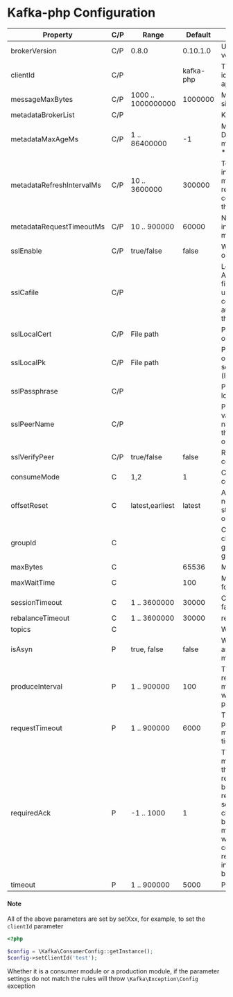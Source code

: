 Kafka-php Configuration
==================

| Property	| C/P	| Range	| Default | Desc |
| --  | -- | -- | -- | -- |
| brokerVersion | C/P | 0.8.0 | 0.10.1.0 | User supplied broker version |
| clientId | C/P |  | kafka-php | This is a user supplied identifier for the client application |
| messageMaxBytes | C/P | 1000 .. 1000000000 | 1000000 | Maximum transmit message size. |
| metadataBrokerList | C/P | | | Kafka Broker server list |
| metadataMaxAgeMs | C/P | 1 .. 86400000 | -1 | Metadata cache max age. Defaults to metadata.refresh.interval.ms * 3 |
| metadataRefreshIntervalMs | C/P | 10 .. 3600000  | 300000 | Topic metadata refresh interval in milliseconds. The metadata is automatically refreshed on error and connect. Use -1 to disable the intervalled refresh.  |
| metadataRequestTimeoutMs | C/P | 10 .. 900000 | 60000 | Non-topic request timeout in milliseconds. This is for metadata requests, etc. |
| sslEnable | C/P | true/false | false | Whether enable ssl connect or not |
| sslCafile | C/P |  |  | Location of Certificate Authority file on local filesystem which should be used with the verify_peer context option to authenticate the identity of the remote peer.|
| sslLocalCert | C/P | File path |  | Path to local certificate file on filesystem. |
| sslLocalPk | C/P | File path |  | Path to local private key file on filesystem in case of separate files for certificate (local_cert) and private key. |
| sslPassphrase | C/P |  |  | Passphrase with which your local_cert file was encoded. |
| sslPeerName | C/P |  |  | Peer name to be used. If this value is not set, then the name is guessed based on the hostname used when opening the stream. |
| sslVerifyPeer | C/P | true/false | false | Require verification of SSL certificate used. |
| consumeMode | C | 1,2 | 1 | Consume before or after commiting offset. | 
| offsetReset | C | latest,earliest | latest | Action to take when there is no initial offset in offset store or the desired offset is out of range |
| groupId | C |  | |  Client group id string. All clients sharing the same group.id belong to the same group. |
| maxBytes | C |  | 65536 | Maximum bytes to fetch. |
| maxWaitTime | C |  | 100 | Maximum time in ms to wait for the response |
| sessionTimeout | C | 1 .. 3600000 | 30000 | Client group session and failure detection timeout.  |
| rebalanceTimeout | C | 1 .. 3600000 | 30000 | rebalance join wait timeout |
| topics | C | | |  Want consumer topics | 
| isAsyn | P | true, false | false | Whether to use asynchronous production messages |
| produceInterval | P | 1 .. 900000 | 100 | The time interval at which requests for production messages are executed when the message is produced asynchronously |
| requestTimeout | P | 1 .. 900000 | 6000 |  The total timeout of the production message, which must be greater than the timeout config parameter |
| requiredAck | P | -1 .. 1000 | 1 | This field indicates how many acknowledgements the leader broker must receive from ISR brokers before responding to the request: 0=Broker does not send any response/ack to client, 1=Only the leader broker will need to ack the message, -1 or all=broker will block until message is committed by all in sync replicas (ISRs) or broker\'s in.sync.replicas setting before sending response.  |
| timeout | P | 1 .. 900000 | 5000 | Producer request timeout |

#### Note

All of the above parameters are set by setXxx, for example, to set the `clientId` parameter

```php
<?php

$config = \Kafka\ConsumerConfig::getInstance();
$config->setClientId('test');
```

Whether it is a consumer module or a production module, if the parameter settings do not match the rules will throw `\Kafka\Exception\Config` exception
